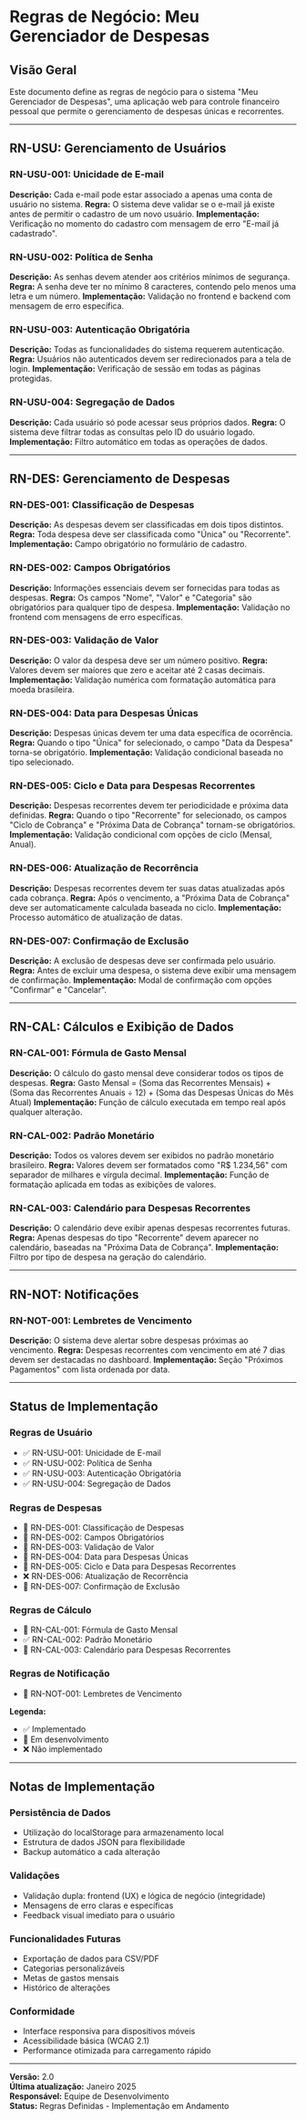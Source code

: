 # Regras de Negócio: Meu Gerenciador de Despesas

## Visão Geral

Este documento define as regras de negócio para o sistema "Meu Gerenciador de Despesas", uma aplicação web para controle financeiro pessoal que permite o gerenciamento de despesas únicas e recorrentes.

---

## RN-USU: Gerenciamento de Usuários

### RN-USU-001: Unicidade de E-mail
**Descrição:** Cada e-mail pode estar associado a apenas uma conta de usuário no sistema.
**Regra:** O sistema deve validar se o e-mail já existe antes de permitir o cadastro de um novo usuário.
**Implementação:** Verificação no momento do cadastro com mensagem de erro "E-mail já cadastrado".

### RN-USU-002: Política de Senha
**Descrição:** As senhas devem atender aos critérios mínimos de segurança.
**Regra:** A senha deve ter no mínimo 8 caracteres, contendo pelo menos uma letra e um número.
**Implementação:** Validação no frontend e backend com mensagem de erro específica.

### RN-USU-003: Autenticação Obrigatória
**Descrição:** Todas as funcionalidades do sistema requerem autenticação.
**Regra:** Usuários não autenticados devem ser redirecionados para a tela de login.
**Implementação:** Verificação de sessão em todas as páginas protegidas.

### RN-USU-004: Segregação de Dados
**Descrição:** Cada usuário só pode acessar seus próprios dados.
**Regra:** O sistema deve filtrar todas as consultas pelo ID do usuário logado.
**Implementação:** Filtro automático em todas as operações de dados.

---

## RN-DES: Gerenciamento de Despesas

### RN-DES-001: Classificação de Despesas
**Descrição:** As despesas devem ser classificadas em dois tipos distintos.
**Regra:** Toda despesa deve ser classificada como "Única" ou "Recorrente".
**Implementação:** Campo obrigatório no formulário de cadastro.

### RN-DES-002: Campos Obrigatórios
**Descrição:** Informações essenciais devem ser fornecidas para todas as despesas.
**Regra:** Os campos "Nome", "Valor" e "Categoria" são obrigatórios para qualquer tipo de despesa.
**Implementação:** Validação no frontend com mensagens de erro específicas.

### RN-DES-003: Validação de Valor
**Descrição:** O valor da despesa deve ser um número positivo.
**Regra:** Valores devem ser maiores que zero e aceitar até 2 casas decimais.
**Implementação:** Validação numérica com formatação automática para moeda brasileira.

### RN-DES-004: Data para Despesas Únicas
**Descrição:** Despesas únicas devem ter uma data específica de ocorrência.
**Regra:** Quando o tipo "Única" for selecionado, o campo "Data da Despesa" torna-se obrigatório.
**Implementação:** Validação condicional baseada no tipo selecionado.

### RN-DES-005: Ciclo e Data para Despesas Recorrentes
**Descrição:** Despesas recorrentes devem ter periodicidade e próxima data definidas.
**Regra:** Quando o tipo "Recorrente" for selecionado, os campos "Ciclo de Cobrança" e "Próxima Data de Cobrança" tornam-se obrigatórios.
**Implementação:** Validação condicional com opções de ciclo (Mensal, Anual).

### RN-DES-006: Atualização de Recorrência
**Descrição:** Despesas recorrentes devem ter suas datas atualizadas após cada cobrança.
**Regra:** Após o vencimento, a "Próxima Data de Cobrança" deve ser automaticamente calculada baseada no ciclo.
**Implementação:** Processo automático de atualização de datas.

### RN-DES-007: Confirmação de Exclusão
**Descrição:** A exclusão de despesas deve ser confirmada pelo usuário.
**Regra:** Antes de excluir uma despesa, o sistema deve exibir uma mensagem de confirmação.
**Implementação:** Modal de confirmação com opções "Confirmar" e "Cancelar".

---

## RN-CAL: Cálculos e Exibição de Dados

### RN-CAL-001: Fórmula de Gasto Mensal
**Descrição:** O cálculo do gasto mensal deve considerar todos os tipos de despesas.
**Regra:** Gasto Mensal = (Soma das Recorrentes Mensais) + (Soma das Recorrentes Anuais ÷ 12) + (Soma das Despesas Únicas do Mês Atual)
**Implementação:** Função de cálculo executada em tempo real após qualquer alteração.

### RN-CAL-002: Padrão Monetário
**Descrição:** Todos os valores devem ser exibidos no padrão monetário brasileiro.
**Regra:** Valores devem ser formatados como "R$ 1.234,56" com separador de milhares e vírgula decimal.
**Implementação:** Função de formatação aplicada em todas as exibições de valores.

### RN-CAL-003: Calendário para Despesas Recorrentes
**Descrição:** O calendário deve exibir apenas despesas recorrentes futuras.
**Regra:** Apenas despesas do tipo "Recorrente" devem aparecer no calendário, baseadas na "Próxima Data de Cobrança".
**Implementação:** Filtro por tipo de despesa na geração do calendário.

---

## RN-NOT: Notificações

### RN-NOT-001: Lembretes de Vencimento
**Descrição:** O sistema deve alertar sobre despesas próximas ao vencimento.
**Regra:** Despesas recorrentes com vencimento em até 7 dias devem ser destacadas no dashboard.
**Implementação:** Seção "Próximos Pagamentos" com lista ordenada por data.

---

## Status de Implementação

### Regras de Usuário
- ✅ RN-USU-001: Unicidade de E-mail
- ✅ RN-USU-002: Política de Senha
- ✅ RN-USU-003: Autenticação Obrigatória
- ✅ RN-USU-004: Segregação de Dados

### Regras de Despesas
- 🔄 RN-DES-001: Classificação de Despesas
- 🔄 RN-DES-002: Campos Obrigatórios
- 🔄 RN-DES-003: Validação de Valor
- 🔄 RN-DES-004: Data para Despesas Únicas
- 🔄 RN-DES-005: Ciclo e Data para Despesas Recorrentes
- ❌ RN-DES-006: Atualização de Recorrência
- 🔄 RN-DES-007: Confirmação de Exclusão

### Regras de Cálculo
- 🔄 RN-CAL-001: Fórmula de Gasto Mensal
- ✅ RN-CAL-002: Padrão Monetário
- 🔄 RN-CAL-003: Calendário para Despesas Recorrentes

### Regras de Notificação
- 🔄 RN-NOT-001: Lembretes de Vencimento

**Legenda:**
- ✅ Implementado
- 🔄 Em desenvolvimento
- ❌ Não implementado

---

## Notas de Implementação

### Persistência de Dados
- Utilização do localStorage para armazenamento local
- Estrutura de dados JSON para flexibilidade
- Backup automático a cada alteração

### Validações
- Validação dupla: frontend (UX) e lógica de negócio (integridade)
- Mensagens de erro claras e específicas
- Feedback visual imediato para o usuário

### Funcionalidades Futuras
- Exportação de dados para CSV/PDF
- Categorias personalizáveis
- Metas de gastos mensais
- Histórico de alterações

### Conformidade
- Interface responsiva para dispositivos móveis
- Acessibilidade básica (WCAG 2.1)
- Performance otimizada para carregamento rápido

---

**Versão:** 2.0  
**Última atualização:** Janeiro 2025  
**Responsável:** Equipe de Desenvolvimento  
**Status:** Regras Definidas - Implementação em Andamento